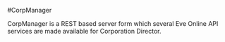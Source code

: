 #CorpManager

CorpManager is a REST based server form which several Eve Online API services are made available for Corporation Director.

